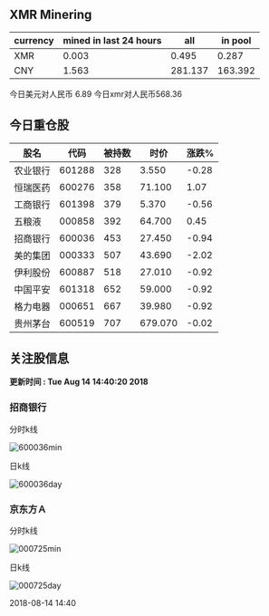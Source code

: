## XMR Minering

|currency|mined in last 24 hours|all|in pool|
|---|---|---|---|
|XMR|0.003|0.495|0.287|
|CNY|1.563|281.137|163.392|

今日美元对人民币 6.89	今日xmr对人民币568.36


## 今日重仓股 

|股名|代码|被持数|时价|涨跌%|
|---|---|---|---|---|
|农业银行|601288|328|3.550|-0.28|
|恒瑞医药|600276|358|71.100|1.07|
|工商银行|601398|379|5.370|-0.56|
|五粮液|000858|392|64.700|0.45|
|招商银行|600036|453|27.450|-0.94|
|美的集团|000333|507|43.690|-2.02|
|伊利股份|600887|518|27.010|-0.92|
|中国平安|601318|652|59.000|-0.92|
|格力电器|000651|667|39.980|-0.92|
|贵州茅台|600519|707|679.070|-0.02|

## 关注股信息
**更新时间 : Tue Aug 14 14:40:20 2018**
### 招商银行 
分时k线

![600036min](http://image.sinajs.cn/newchart/min/n/sh600036.gif)

日k线

![600036day](http://image.sinajs.cn/newchart/daily/n/sh600036.gif)

### 京东方Ａ 
分时k线

![000725min](http://image.sinajs.cn/newchart/min/n/sz000725.gif)

日k线

![000725day](http://image.sinajs.cn/newchart/daily/n/sz000725.gif)

2018-08-14 14:40